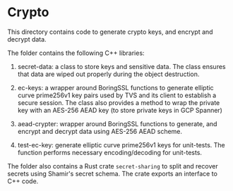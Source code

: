 # Crypto

This directory contains code to generate crypto keys, and encrypt and decrypt
data.

The folder contains the following C++ libraries:
1.  secret-data: a class to store keys and sensitive data. The class ensures
    that data are wiped out properly during the object destruction.

1.  ec-keys: a wrapper around BoringSSL functions to generate elliptic curve
    prime256v1 key pairs used by TVS and its client to establish a secure
    session. The class also provides a method to wrap the private key with an
    AES-256 AEAD key (to store private keys in GCP Spanner)

1.  aead-crypter: wrapper around BoringSSL functions to generate, and encrypt
    and decrypt data using AES-256 AEAD scheme.

1.  test-ec-key: generate elliptic curve prime256v1 keys for unit-tests. The
    function performs necessary encoding/decoding for unit-tests.

The folder also contains a Rust crate `secret-sharing` to split and recover
secrets using Shamir's secret schema. The crate exports an interface to C++ code.
